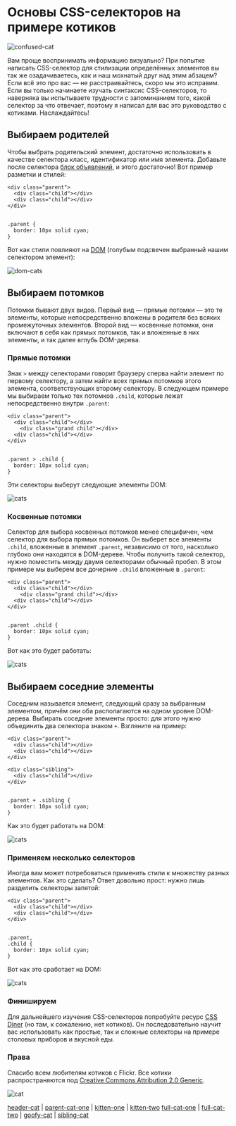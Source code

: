 # Основы CSS-селекторов на примере котиков

![confused-cat][1]

Вам проще воспринимать информацию визуально? При попытке написать CSS-селектор
для стилизации определённых элементов вы так же озадачиваетесь, как и наш
мохнатый друг над этим абзацем? Если всё это про вас — не расстраивайтесь, скоро
мы это исправим. Если вы только начинаете изучать синтаксис CSS-селекторов, то
наверняка вы испытываете трудности с запоминанием того, какой селектор за что
отвечает, поэтому я написал для вас это руководство с котиками. Наслаждайтесь!

## Выбираем родителей

Чтобы выбрать родительский элемент, достаточно использовать в качестве селектора
класс, идентификатор или имя элемента. Добавьте после селектора
[блок объявлений][2], и этого достаточно! Вот пример разметки и стилей:

    <div class="parent">
      <div class="child"></div>
      <div class="child"></div>
    </div>
    

    .parent {
      border: 10px solid cyan;
    }
    

Вот как стили повлияют на [DOM][3] (голубым подсвечен выбранный нашим селектором
элемент):

![dom-cats][4]

## Выбираем потомков

Потомки бывают двух видов. Первый вид — прямые потомки — это те элементы,
которые непосредственно вложены в родителя без всяких промежуточных элементов.
Второй вид — косвенные потомки, они включают в себя как прямых потомков, так
и вложенные в них элементы, и так далее вглубь DOM-дерева.

### Прямые потомки

Знак `>` между селекторами говорит браузеру сперва найти элемент по первому
селектору, а затем найти всех прямых потомков этого элемента, соответствующих
второму селектору. В следующем примере мы выбираем только тех потомков `.child`,
которые лежат непосредственно внутри `.parent`:

    <div class="parent">
      <div class="child"></div>
        <div class="grand child"></div>
      <div class="child"></div>
    </div>
    

    .parent > .child {
      border: 10px solid cyan;
    }
    

Эти селекторы выберут следующие элементы DOM:

![cats][5]

### Косвенные потомки

Селектор для выбора косвенных потомков менее специфичен, чем селектор для выбора
прямых потомков. Он выберет все элементы `.child`, вложенные в элемент
`.parent`, независимо от того, насколько глубоко они находятся в DOM-дереве. Чтобы получить такой селектор, нужно поместить между двумя селекторами обычный пробел. В этом примере мы выберем все дочерние `.child` вложенные в `.parent`:

    <div class="parent">
      <div class="child"></div>
        <div class="grand child"></div>
      <div class="child"></div>
    </div>
    

    .parent .child {
      border: 10px solid cyan;
    }
    

Вот как это будет работать:

![cats][6]

## Выбираем соседние элементы

Соседним называется элемент, следующий сразу за выбранным элементом, причём они
оба располагаются на одном уровне DOM-дерева. Выбирать соседние элементы просто:
для этого нужно объединить два селектора знаком `+`. Взгляните на пример:

    <div class="parent">
      <div class="child"></div>
      <div class="child"></div>
    </div>
    
    <div class="sibling">
      <div class="child"></div>
    </div>
    

    .parent + .sibling {
      border: 10px solid cyan;
    }
    

Как это будет работать на DOM:

![cats][7]

### Применяем несколько селекторов

Иногда вам может потребоваться применить стили к множеству разных элементов. Как
это сделать? Ответ довольно прост: нужно лишь разделить селекторы запятой:

    <div class="parent">
      <div class="child"></div>
      <div class="child"></div>
    </div>
    

    .parent,
    .child {
      border: 10px solid cyan;
    }
    

Вот как это сработает на DOM:

![cats][8]

### Финишируем

Для дальнейшего изучения CSS-селекторов попробуйте ресурс [CSS Diner][9]
(но там, к сожалению, нет котиков). Он последовательно научит вас использовать
как простые, так и сложные селекторы на примере столовых приборов и вкусной еды.

### Права

Спасибо всем любителям котиков с Flickr. Все котики распространяются под 
[Creative Commons Attribution 2.0 Generic][10].

![cat][11]

 [header-cat][12] | [parent-cat-one][13] | [kitten-one][14] | [kitten-two][15]
[full-cat-one][16] | [full-cat-two][17] | [goofy-cat][18] | [sibling-cat][19]

 [1]: img/confused-cat.jpg
 [2]: http://developer.mozilla.org/en-US/docs/Web/CSS/Syntax
 [3]: http://developer.mozilla.org/en-US/docs/Web/API/Document_Object_Model
 [4]: img/dom-cats.png
 [5]: img/cats-css-rev-child.jpg
 [6]: img/cats-css-rev-descendant.jpg
 [7]: img/dom-cats-siblings.jpg
 [8]: img/dom-cats-multiple.jpg
 [9]: http://flukeout.github.io/
 [10]: http://creativecommons.org/licenses/by/2.0/
 [11]: img/dancing-cat.gif
 [12]: http://flic.kr/p/oczbW
 [13]: http://flic.kr/p/6v2WG4
 [14]: http://flic.kr/p/p4hE6h
 [15]: http://flic.kr/p/cWxtYy
 [16]: http://flic.kr/p/igi3Y9
 [17]: http://flic.kr/p/dmK2CR
 [18]: http://flic.kr/p/mC8vqC
 [19]: http://flic.kr/p/doo6PL
